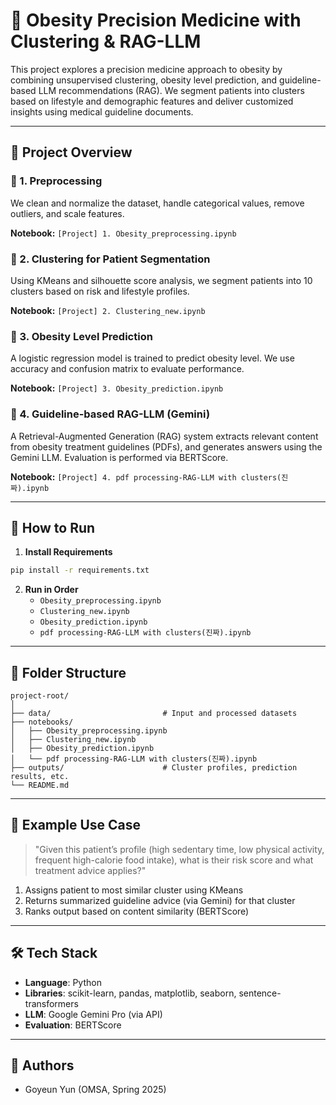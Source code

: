 # 🧬 Obesity Precision Medicine with Clustering & RAG-LLM

This project explores a precision medicine approach to obesity by combining unsupervised clustering, obesity level prediction, and guideline-based LLM recommendations (RAG). We segment patients into clusters based on lifestyle and demographic features and deliver customized insights using medical guideline documents.

---

## 📌 Project Overview

### 🔹 1. Preprocessing
We clean and normalize the dataset, handle categorical values, remove outliers, and scale features.

**Notebook:** `[Project] 1. Obesity_preprocessing.ipynb`

### 🔹 2. Clustering for Patient Segmentation
Using KMeans and silhouette score analysis, we segment patients into 10 clusters based on risk and lifestyle profiles.

**Notebook:** `[Project] 2. Clustering_new.ipynb`

### 🔹 3. Obesity Level Prediction
A logistic regression model is trained to predict obesity level. We use accuracy and confusion matrix to evaluate performance.

**Notebook:** `[Project] 3. Obesity_prediction.ipynb`

### 🔹 4. Guideline-based RAG-LLM (Gemini)
A Retrieval-Augmented Generation (RAG) system extracts relevant content from obesity treatment guidelines (PDFs), and generates answers using the Gemini LLM. Evaluation is performed via BERTScore.

**Notebook:** `[Project] 4. pdf processing-RAG-LLM with clusters(진짜).ipynb`

---

## 🚀 How to Run

1. **Install Requirements**
```bash
pip install -r requirements.txt
```

2. **Run in Order**
   - `Obesity_preprocessing.ipynb`
   - `Clustering_new.ipynb`
   - `Obesity_prediction.ipynb`
   - `pdf processing-RAG-LLM with clusters(진짜).ipynb`

---

## 📂 Folder Structure

```
project-root/
│
├── data/                         # Input and processed datasets
├── notebooks/
│   ├── Obesity_preprocessing.ipynb
│   ├── Clustering_new.ipynb
│   ├── Obesity_prediction.ipynb
│   └── pdf processing-RAG-LLM with clusters(진짜).ipynb
├── outputs/                      # Cluster profiles, prediction results, etc.
└── README.md
```

---

## 🧠 Example Use Case

> "Given this patient’s profile (high sedentary time, low physical activity, frequent high-calorie food intake), what is their risk score and what treatment advice applies?"

1. Assigns patient to most similar cluster using KMeans
2. Returns summarized guideline advice (via Gemini) for that cluster
3. Ranks output based on content similarity (BERTScore)

---

## 🛠️ Tech Stack

- **Language**: Python
- **Libraries**: scikit-learn, pandas, matplotlib, seaborn, sentence-transformers
- **LLM**: Google Gemini Pro (via API)
- **Evaluation**: BERTScore

---

## 📄 Authors

- Goyeun Yun (OMSA, Spring 2025)